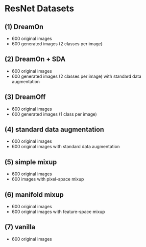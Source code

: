 # ResNet Datasets



## (1) DreamOn
- 600 original images
- 600 generated images (2 classes per image)


## (2) DreamOn + SDA
- 600 original images
- 600 generated images (2 classes per image) with standard data augmentation


## (3) DreamOff
- 600 original images
- 600 generated images (1 class per image)


## (4) standard data augmentation
- 600 original images
- 600 original images with standard data augmentation


## (5) simple mixup
- 600 original images
- 600 images with pixel-space mixup


## (6) manifold mixup
- 600 original images
- 600 original images with feature-space mixup


## (7) vanilla
- 600 original images